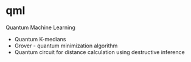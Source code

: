 # qml
Quantum Machine Learning
 - Quantum K-medians
 - Grover - quantum minimization algorithm
 - Quantum circuit for distance calculation using destructive inference
